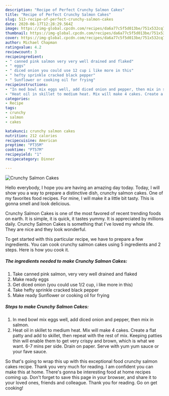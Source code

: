 ```yaml
---
description: "Recipe of Perfect Crunchy Salmon Cakes"
title: "Recipe of Perfect Crunchy Salmon Cakes"
slug: 513-recipe-of-perfect-crunchy-salmon-cakes
date: 2020-06-17T12:28:29.564Z
image: https://img-global.cpcdn.com/recipes/da6a77c5f5d013be/751x532cq70/crunchy-salmon-cakes-recipe-main-photo.jpg
thumbnail: https://img-global.cpcdn.com/recipes/da6a77c5f5d013be/751x532cq70/crunchy-salmon-cakes-recipe-main-photo.jpg
cover: https://img-global.cpcdn.com/recipes/da6a77c5f5d013be/751x532cq70/crunchy-salmon-cakes-recipe-main-photo.jpg
author: Michael Chapman
ratingvalue: 4.2
reviewcount: 3
recipeingredient:
- " canned pink salmon very very well drained and flaked"
- " eggs"
- " diced onion you could use 12 cup i like more in this"
- " hefty sprinkle cracked black pepper"
- " Sunflower or cooking oil for frying"
recipeinstructions:
- "In med bowl mix eggs well, add diced onion and pepper, then mix in salmon."
- "Heat oil in skillet to medium heat. Mix will make 4 cakes. Create a flat patty and add to skillet, then repeat with the rest of mix. Keeping patties thin will enable them to get very crispy and brown, which is what we want. 6-7 mins per side. Drain on paper. Serve with yum yum sauce or your fave sauce."
categories:
- Recipe
tags:
- crunchy
- salmon
- cakes

katakunci: crunchy salmon cakes 
nutrition: 212 calories
recipecuisine: American
preptime: "PT35M"
cooktime: "PT57M"
recipeyield: "1"
recipecategory: Dinner

---
```



![Crunchy Salmon Cakes](https://img-global.cpcdn.com/recipes/da6a77c5f5d013be/751x532cq70/crunchy-salmon-cakes-recipe-main-photo.jpg)

Hello everybody, I hope you are having an amazing day today. Today, I will show you a way to prepare a distinctive dish, crunchy salmon cakes. One of my favorites food recipes. For mine, I will make it a little bit tasty. This is gonna smell and look delicious.



Crunchy Salmon Cakes is one of the most favored of recent trending foods on earth. It is simple, it is quick, it tastes yummy. It is appreciated by millions daily. Crunchy Salmon Cakes is something that I've loved my whole life. They are nice and they look wonderful.


To get started with this particular recipe, we have to prepare a few ingredients. You can cook crunchy salmon cakes using 5 ingredients and 2 steps. Here is how you cook it.

<!--inarticleads1-->

##### The ingredients needed to make Crunchy Salmon Cakes:

1. Take  canned pink salmon, very very well drained and flaked
1. Make ready  eggs
1. Get  diced onion (you could use 1/2 cup, i like more in this)
1. Take  hefty sprinkle cracked black pepper
1. Make ready  Sunflower or cooking oil for frying




<!--inarticleads2-->

##### Steps to make Crunchy Salmon Cakes:

1. In med bowl mix eggs well, add diced onion and pepper, then mix in salmon.
1. Heat oil in skillet to medium heat. Mix will make 4 cakes. Create a flat patty and add to skillet, then repeat with the rest of mix. Keeping patties thin will enable them to get very crispy and brown, which is what we want. 6-7 mins per side. Drain on paper. Serve with yum yum sauce or your fave sauce.




So that's going to wrap this up with this exceptional food crunchy salmon cakes recipe. Thank you very much for reading. I am confident you can make this at home. There's gonna be interesting food at home recipes coming up. Don't forget to save this page in your browser, and share it to your loved ones, friends and colleague. Thank you for reading. Go on get cooking!
